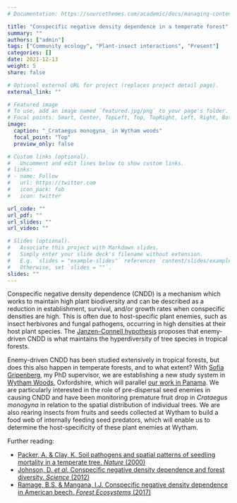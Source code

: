 ```yaml
---
# Documentation: https://sourcethemes.com/academic/docs/managing-content/

title: "Conspecific negative density dependence in a temperate forest"
summary: ""
authors: ["admin"]
tags: ["Community ecology", "Plant-insect interactions", "Present"]
categories: []
date: 2021-12-13
weight: 5
share: false

# Optional external URL for project (replaces project detail page).
external_link: ""

# Featured image
# To use, add an image named `featured.jpg/png` to your page's folder.
# Focal points: Smart, Center, TopLeft, Top, TopRight, Left, Right, BottomLeft, Bottom, BottomRight.
image:
  caption: "_Crataegus monogyna_ in Wytham woods"
  focal_point: "Top"
  preview_only: false

# Custom links (optional).
#   Uncomment and edit lines below to show custom links.
# links:
# - name: Follow
#   url: https://twitter.com
#   icon_pack: fab
#   icon: twitter

url_code: ""
url_pdf: ""
url_slides: ""
url_video: ""

# Slides (optional).
#   Associate this project with Markdown slides.
#   Simply enter your slide deck's filename without extension.
#   E.g. `slides = "example-slides"` references `content/slides/example-slides.md`.
#   Otherwise, set `slides = ""`.
slides: ""
---
```


Conspecific negative density dependence (CNDD) is a mechanism which works to maintain high plant biodiversity and can be described as a reduction in establishment, survival, and/or growth rates when conspecific densities are high. This is often due to host-specific plant enemies, such as insect herbivores and fungal pathogens, occurring in high densities at their host plant species. The [Janzen-Connell hypothesis](https://en.wikipedia.org/wiki/Janzen–Connell_hypothesis) proposes that enemy-driven CNDD is what maintains the hyperdiversity of tree species in tropical forests.

Enemy-driven CNDD has been studied extensively in tropical forests, but does this also happen in temperate forests, and to what extent? With [Sofia Gripenberg](https://www.reading.ac.uk/biologicalsciences/s-gripenberg.aspx), my PhD supervisor, we are establishing a new study system in [Wytham Woods](https://www.wythamwoods.ox.ac.uk), Oxfordshire, which will parallel <a href="https://www.eleanor-jackson.com/project/seed-predators/" target="_self">our work in Panama</a>. We are particularly interested in the role of pre-dispersal seed enemies in causing CNDD and have been monitoring premature fruit drop in _Crataegus monogyna_ in relation to the spatial distribution of individual trees. We are also rearing insects from fruits and seeds collected at Wytham to build a food web of internally feeding seed predators, which will enable us to determine the host-specificity of these plant enemies at Wytham.


Further reading:
*	[Packer, A. & Clay, K. Soil pathogens and spatial patterns of seedling mortality in a temperate tree. _Nature_ (2000)](https://doi.org/10.1038/35005072)
* [Johnson, D. _et al._ Conspecific negative density dependence and forest diversity. _Science_ (2012)](https://www.science.org/doi/10.1126/science.1220269)
* [Ramage, B.S. &  Mangana, I.J. Conspecific negative density dependence in American beech. _Forest Ecosystems_ (2017)](https://doi.org/10.1186/s40663-017-0094-y)
